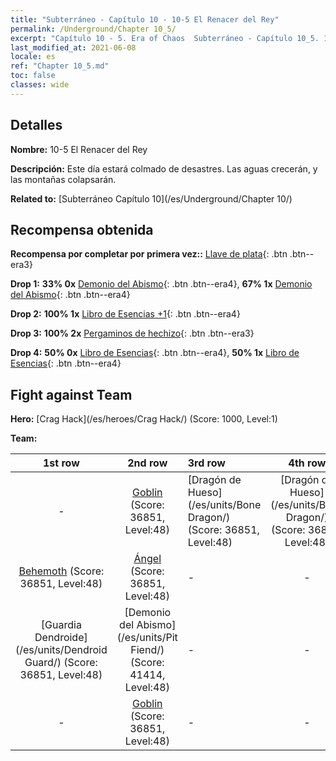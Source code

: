 ```yaml
---
title: "Subterráneo - Capítulo 10 - 10-5 El Renacer del Rey"
permalink: /Underground/Chapter 10_5/
excerpt: "Capítulo 10 - 5. Era of Chaos  Subterráneo - Capítulo 10_5. 10-5 El Renacer del Rey"
last_modified_at: 2021-06-08
locale: es
ref: "Chapter 10_5.md"
toc: false
classes: wide
---
```


## Detalles

 **Nombre:** 10-5 El Renacer del Rey

 **Descripción:** Este día estará colmado de desastres. Las aguas crecerán, y las montañas colapsarán.

 **Related to:** [Subterráneo Capítulo 10](/es/Underground/Chapter 10/)

## Recompensa obtenida

 **Recompensa por completar por primera vez::** [Llave de plata](/ItemsES/con_693/){: .btn .btn--era3}

 **Drop 1:** **33% 0x** [Demonio del Abismo](/ItemsES/unt_230/){: .btn .btn--era4}, **67% 1x** [Demonio del Abismo](/ItemsES/unt_230/){: .btn .btn--era4}

 **Drop 2:** **100% 1x** [Libro de Esencias +1](/ItemsES/mat_46/){: .btn .btn--era4}

 **Drop 3:** **100% 2x** [Pergaminos de hechizo](/ItemsES/con_694/){: .btn .btn--era3}

 **Drop 4:** **50% 0x** [Libro de Esencias](/ItemsES/mat_39/){: .btn .btn--era4}, **50% 1x** [Libro de Esencias](/ItemsES/mat_39/){: .btn .btn--era4}


## Fight against Team
 **Hero:** [Crag Hack](/es/heroes/Crag Hack/) (Score: 1000, Level:1)

 **Team:**


  | 1st row | 2nd row | 3rd row | 4th row |
  |:----:|:----:|:----|:----:|
  | - | [Goblin](/es/units/Goblin/) (Score: 36851, Level:48)  | [Dragón de Hueso](/es/units/Bone Dragon/) (Score: 36851, Level:48)  | [Dragón de Hueso](/es/units/Bone Dragon/) (Score: 36851, Level:48)  |
  | [Behemoth](/es/units/Behemoth/) (Score: 36851, Level:48)  | [Ángel](/es/units/Angel/) (Score: 36851, Level:48)  | - | - |
  | [Guardia Dendroide](/es/units/Dendroid Guard/) (Score: 36851, Level:48)  | [Demonio del Abismo](/es/units/Pit Fiend/) (Score: 41414, Level:48)  | - | - |
  | - | [Goblin](/es/units/Goblin/) (Score: 36851, Level:48)  | - | - |


